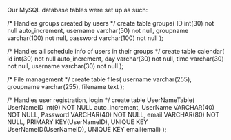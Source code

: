Our MySQL database tables were set up as such:

/* Handles groups created by users */
create table groups(
	ID int(30) not null auto_increment,
	username varchar(50) not null,
	groupname varchar(100) not null,
	password varchar(100) not null
);

/* Handles all schedule info of users in their groups */
create table calendar(
	id int(30) not null auto_increment,
	day varchar(30) not null,
	time varchar(30) not null,
	username varchar(30) not null
);

/* File management */
create table files(
	username varchar(255),
	groupname varchar(255),
	filename text
);

/* Handles user registration, login */
create table UserNameTable(
	UserNameID int(9) NOT NULL auto_increment,
	UserName VARCHAR(40) NOT NULL,
	Password VARCHAR(40) NOT NULL,
	email VARCHAR(80) NOT NULL,
	PRIMARY KEY(UserNameID),
	UNIQUE KEY UserNameID(UserNameID),
	UNIQUE KEY email(email)
);
	
